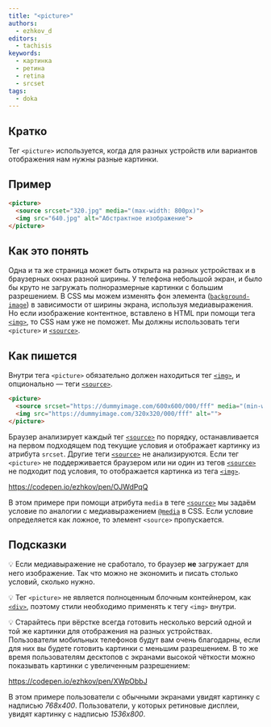 ```yaml
---
title: "<picture>"
authors:
  - ezhkov_d
editors:
  - tachisis
keywords:
  - картинка
  - ретина
  - retina
  - srcset
tags:
  - doka
---
```


## Кратко

Тег `<picture>` используется, когда для разных устройств или вариантов отображения нам нужны разные картинки.

## Пример

```html
<picture>
  <source srcset="320.jpg" media="(max-width: 800px)">
  <img src="640.jpg" alt="Абстрактное изображение">
</picture>
```

## Как это понять

Одна и та же страница может быть открыта на разных устройствах и в браузерных окнах разной ширины. У телефона небольшой экран, и было бы круто не загружать полноразмерные картинки с большим разрешением. В CSS мы можем изменять фон элемента ([`background-image`](/css/background-image)) в зависимости от ширины экрана, используя медиавыражения. Но если изображение контентное, вставлено в HTML при помощи тега [`<img>`](/html/img), то CSS нам уже не поможет. Мы должны использовать теги `<picture>` и [`<source>`](/html/source).

## Как пишется

Внутри тега `<picture>` обязательно должен находиться тег [`<img>`](/html/img), и опционально — теги [`<source>`](/html/source).

```html
<picture>
  <source srcset="https://dummyimage.com/600x600/000/fff" media="(min-width: 600px)">
  <img src="https://dummyimage.com/320x320/000/fff" alt="">
</picture>
```

Браузер анализирует каждый тег [`<source>`](/html/source) по порядку, останавливается на первом подходящем под текущие условия и отображает картинку из атрибута `srcset`. Другие теги [`<source>`](/html/source) не анализируются. Если тег `<picture>` не поддерживается браузером или ни один из тегов [`<source>`](/html/source) не подходит под условия, то отображается картинка из тега [`<img>`](/html/img).

https://codepen.io/ezhkov/pen/OJWdPqQ

В этом примере при помощи атрибута `media` в теге [`<source>`](/html/source) мы задаём условие по аналогии с медиавыражением [`@media`](/css/media) в CSS. Если условие определяется как ложное, то элемент `<source>` пропускается.

## Подсказки

💡 Если медиавыражение не сработало, то браузер **не** загружает для него изображение. Так что можно не экономить и писать столько условий, сколько нужно.

💡 Тег `<picture>` не является полноценным блочным контейнером, как [`<div>`](/html/div), поэтому стили необходимо применять к тегу `<img>` внутри.

💡 Старайтесь при вёрстке всегда готовить несколько версий одной и той же картинки для отображения на разных устройствах. Пользователи мобильных телефонов будут вам очень благодарны, если для них вы будете готовить картинки с меньшим разрешением. В то же время пользователям десктопов с экранами высокой чёткости можно показывать картинки с увеличенным разрешением:

https://codepen.io/ezhkov/pen/XWpObbJ

В этом примере пользователи с обычными экранами увидят картинку с надписью _768x400_. Пользователи, у которых ретиновые дисплеи, увидят картинку с надписью _1536x800_.
